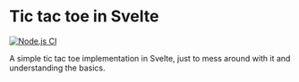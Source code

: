 # Tic tac toe in Svelte

[![Node.js CI](https://github.com/dhedegaard/tictactoe-svelte/actions/workflows/node.js.yml/badge.svg)](https://github.com/dhedegaard/tictactoe-svelte/actions/workflows/node.js.yml)

A simple tic tac toe implementation in Svelte, just to mess around with it and
understanding the basics.
